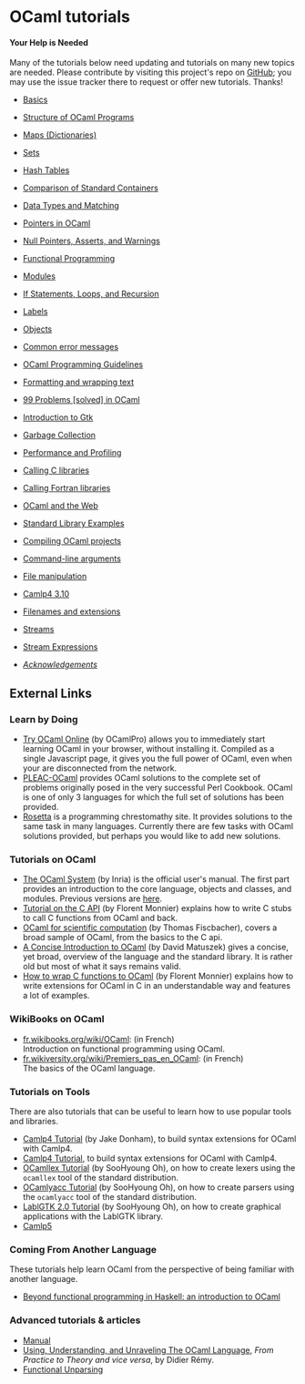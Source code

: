 OCaml tutorials
===============

#### Your Help is Needed

Many of the tutorials below need updating and tutorials on many new
topics are needed. Please contribute by visiting this project's repo on
[GitHub](https://github.com/ocaml/ocaml.org); you may use the issue
tracker there to request or offer new tutorials. Thanks!

-   [Basics](basics.html)
-   [Structure of OCaml Programs](structure_of_ocaml_programs.html)
-   [Maps (Dictionaries)](map.html)
-   [Sets](set.html)
-   [Hash Tables](hashtbl.html)
-   [Comparison of Standard
    Containers](comparison_of_standard_containers.html)
-   [Data Types and Matching](data_types_and_matching.html)
-   [Pointers in OCaml](pointers.html)
-   [Null Pointers, Asserts, and
    Warnings](null_pointers_asserts_and_warnings.html)
-   [Functional Programming](functional_programming.html)
-   [Modules](modules.html)
-   [If Statements, Loops, and
    Recursion](if_statements_loops_and_recursion.html)
-   [Labels](labels.html)
-   [Objects](objects.html)
-   [Common error messages](common_error_messages.html)
-   [OCaml Programming Guidelines](guidelines.html)
-   [Formatting and wrapping text](format.html)
-   [99 Problems [solved] in OCaml](99problems.html)

-   [Introduction to Gtk](introduction_to_gtk.html)
-   [Garbage Collection](garbage_collection.html)
-   [Performance and Profiling](performance_and_profiling.html)
-   [Calling C libraries](calling_c_libraries.html)
-   [Calling Fortran libraries](calling_fortran_libraries.html)
-   [OCaml and the Web](ocaml_and_the_web.html)
-   [Standard Library Examples](standard_library_examples.html)
-   [Compiling OCaml projects](compiling_ocaml_projects.html)
-   [Command-line arguments](command-line_arguments.html)
-   [File manipulation](file_manipulation.html)
-   [Camlp4 3.10](camlp4_3.10.html)
-   [Filenames and extensions](filenames.html)
-   [Streams](streams.html)
-   [Stream Expressions](stream_expressions.html)
-   [*Acknowledgements*](acknowledgements.html)

External Links
--------------

### Learn by Doing

-   [Try OCaml Online](http://try.ocamlpro.com/) (by OCamlPro) allows
    you to immediately start learning OCaml in your browser, without
    installing it. Compiled as a single Javascript page, it gives you
    the full power of OCaml, even when your are disconnected from the
    network.
-   [PLEAC-OCaml](http://pleac.sourceforge.net/pleac_ocaml/) provides
    OCaml solutions to the complete set of problems originally posed in
    the very successful Perl Cookbook. OCaml is one of only 3 languages
    for which the full set of solutions has been provided.
-   [Rosetta](http://rosettacode.org/wiki/Category:OCaml) is a
    programming chrestomathy site. It provides solutions to the same
    task in many languages. Currently there are few tasks with OCaml
    solutions provided, but perhaps you would like to add new solutions.

### Tutorials on OCaml

-   [The OCaml System](http://caml.inria.fr/pub/docs/manual-ocaml/) (by
    Inria) is the official user's manual. The first part provides an
    introduction to the core language, objects and classes, and modules.
    Previous versions are [here](http://caml.inria.fr/pub/docs/).
-   [Tutorial on the C
    API](http://www.linux-nantes.org/~fmonnier/OCaml/ocaml-wrapping-c.php)
    (by Florent Monnier) explains how to write C stubs to call C
    functions from OCaml and back.
-   [OCaml for scientific
    computation](http://www.soton.ac.uk/~fangohr/software/ocamltutorial/)
    (by Thomas Fiscbacher), covers a broad sample of OCaml, from the
    basics to the C api.
-   [A Concise Introduction to
    OCaml](http://www.csc.villanova.edu/~dmatusze/resources/ocaml/ocaml.html)
    (by David Matuszek) gives a concise, yet broad, overview of the
    language and the standard library. It is rather old but most of what
    it says remains valid.
-   [How to wrap C functions to
    OCaml](http://www.linux-nantes.org/~fmonnier/OCaml/ocaml-wrapping-c.php)
    (by Florent Monnier) explains how to write extensions for OCaml in C
    in an understandable way and features a lot of examples.

### WikiBooks on OCaml

-   [fr.wikibooks.org/wiki/OCaml](http://fr.wikibooks.org/wiki/OCaml):
    (in French)\
     Introduction on functional programming using OCaml.
-   [fr.wikiversity.org/wiki/Premiers\_pas\_en\_OCaml](http://fr.wikiversity.org/wiki/Premiers_pas_en_OCaml):
    (in French)\
     The basics of the OCaml language.

### Tutorials on Tools

There are also tutorials that can be useful to learn how to use popular
tools and libraries.

-   [Camlp4
    Tutorial](http://ambassadortothecomputers.blogspot.com/p/reading-camlp4.html)
    (by Jake Donham), to build syntax extensions for OCaml with Camlp4.
-   [Camlp4
    Tutorial](http://brion.inria.fr/gallium/index.php/Syntax_extension_tutorial),
    to build syntax extensions for OCaml with Camlp4.
-   [OCamllex
    Tutorial](http://plus.kaist.ac.kr/~shoh/ocaml/ocamllex-ocamlyacc/ocamllex-tutorial/)
    (by SooHyoung Oh), on how to create lexers using the `ocamllex` tool
    of the standard distribution.
-   [OCamlyacc
    Tutorial](http://plus.kaist.ac.kr/~shoh/ocaml/ocamllex-ocamlyacc/ocamlyacc-tutorial/)
    (by SooHyoung Oh), on how to create parsers using the `ocamlyacc`
    tool of the standard distribution.
-   [LablGTK 2.0
    Tutorial](http://plus.kaist.ac.kr/~shoh/ocaml/lablgtk2/lablgtk2-tutorial/)
    (by SooHyoung Oh), on how to create graphical applications with the
    LablGTK library.
-   [Camlp5](camlp5.html)

### Coming From Another Language

These tutorials help learn OCaml from the perspective of being familiar
with another language.

-   [Beyond functional programming in Haskell: an introduction to
    OCaml](http://www.slideshare.net/michielovereem/beyond-functional-programming-in-haskell-an-introduction-to-ocaml)

### Advanced tutorials & articles

-   [Manual](http://caml.inria.fr/pub/docs/manual-ocaml/index.html)
-   [Using, Understanding, and Unraveling The OCaml
    Language](http://caml.inria.fr/pub/docs/u3-ocaml/index.html), *From
    Practice to Theory and vice versa*, by Didier Rémy.
-   [Functional Unparsing](http://www.brics.dk/RS/98/12/)

